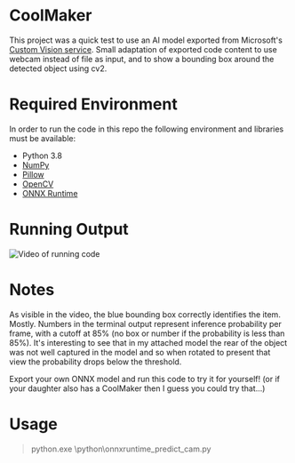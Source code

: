 # CoolMaker
This project was a quick test to use an AI model exported from Microsoft's [Custom Vision service](https://www.customvision.ai/). Small adaptation of exported code content to use webcam instead of file as input, and to show a bounding box around the detected object using cv2.

# Required Environment
In order to run the code in this repo the following environment and libraries must be available:

- Python 3.8
- [NumPy](https://numpy.org/)
- [Pillow](https://github.com/python-pillow/Pillow/)
- [OpenCV](https://pypi.org/project/opencv-python/)
- [ONNX Runtime](https://aka.ms/onnxruntime/) 

# Running Output
![Video of running code](Assets/coolmaker.gif)

# Notes
As visible in the video, the blue bounding box correctly identifies the item. Mostly. Numbers in the terminal output represent inference probability per frame, with a cutoff at 85% (no box or number if the probability is less than 85%). It's interesting to see that in my attached model the rear of the object was not well captured in the model and so when rotated to present that view the probability drops below the threshold. 

Export your own ONNX model and run this code to try it for yourself! (or if your daughter also has a CoolMaker then I guess you could try that...)

# Usage
>python.exe <repo>\python\onnxruntime_predict_cam.py